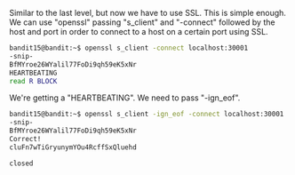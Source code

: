 Similar to the last level, but now we have to use SSL. This is simple enough.
We can use "openssl" passing "s_client" and "-connect" followed by the host and
port in order to connect to a host on a certain port using SSL.

```sh
bandit15@bandit:~$ openssl s_client -connect localhost:30001
-snip-
BfMYroe26WYalil77FoDi9qh59eK5xNr
HEARTBEATING
read R BLOCK
```

We're getting a "HEARTBEATING". We need to pass "-ign_eof".

```sh
bandit15@bandit:~$ openssl s_client -ign_eof -connect localhost:30001
-snip-
BfMYroe26WYalil77FoDi9qh59eK5xNr
Correct!
cluFn7wTiGryunymYOu4RcffSxQluehd

closed
```
